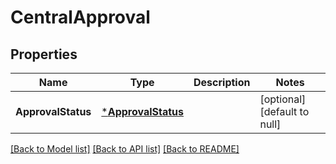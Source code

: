# CentralApproval

## Properties
Name | Type | Description | Notes
------------ | ------------- | ------------- | -------------
**ApprovalStatus** | [***ApprovalStatus**](ApprovalStatus.md) |  | [optional] [default to null]

[[Back to Model list]](../README.md#documentation-for-models) [[Back to API list]](../README.md#documentation-for-api-endpoints) [[Back to README]](../README.md)

